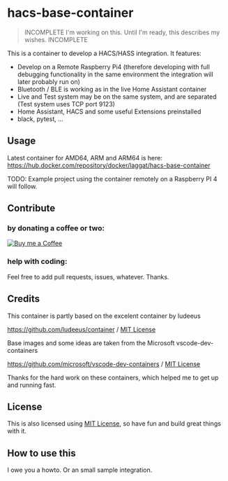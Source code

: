 # hacs-base-container

> INCOMPLETE I'm working on this. Until I'm ready, this describes my wishes. INCOMPLETE

This is a container to develop a HACS/HASS integration. It features:

* Develop on a Remote Raspberry Pi4 (therefore developing with full debugging functionality in the same environment the integration will later probably run on)
* Bluetooth / BLE is working as in the live Home Assistant container
* Live and Test system may be on the same system, and are separated (Test system uses TCP port 9123)
* Home Assistant, HACS and some useful Extensions preinstalled
* black, pytest, ...

## Usage

Latest container for AMD64, ARM and ARM64 is here:
https://hub.docker.com/repository/docker/laggat/hacs-base-container

TODO: Example project using the container remotely on a Raspberry PI 4 will follow.

## Contribute

### by donating a coffee or two:

[![Buy me a Coffee](https://media.giphy.com/media/o7RZbs4KAA6tvM4H6j/giphy.gif)](https://www.buymeacoffee.com/LaggAt)

### help with coding:

Feel free to add pull requests, issues, whatever. Thanks.

## Credits

This container is partly based on the excelent container by ludeeus

https://github.com/ludeeus/container / [MIT License](https://github.com/ludeeus/container/blob/main/LICENSE)

Base images and some ideas are taken from the Microsoft vscode-dev-containers

https://github.com/microsoft/vscode-dev-containers / [MIT License](https://github.com/microsoft/vscode-dev-containers/blob/master/LICENSE)

Thanks for the hard work on these containers, which helped me to get up and running fast.

## License

This is also licensed using [MIT License](LICENSE), so have fun and build great things with it.


## How to use this

I owe you a howto. Or an small sample integration. 

